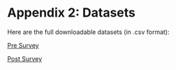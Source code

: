 # Appendix 2: Datasets

Here are the full downloadable datasets (in .csv format):

[Pre Survey](../Files/Datasets/Pre-Assessment.csv)

[Post Survey](../Files/Datasets/Post-Assessment.csv) 